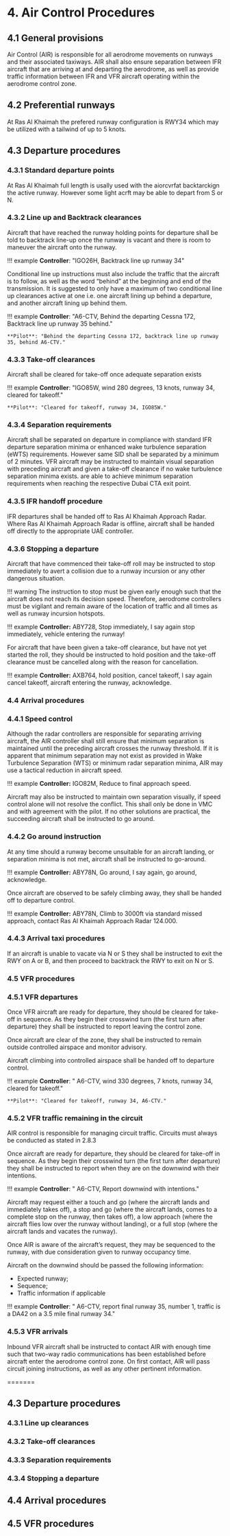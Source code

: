 
# 4. Air Control Procedures

## 4.1 General provisions
Air Control (AIR) is responsible for all aerodrome movements on runways and their associated taxiways. AIR shall also ensure separation between IFR aircraft that are arriving at and departing the aerodrome, as well as provide traffic information between IFR and VFR aircraft operating within the aerodrome control zone.

## 4.2 Preferential runways
At Ras Al Khaimah the prefered runway configuration is RWY34 which may be utilized with a tailwind of up to 5 knots. 


## 4.3 Departure procedures
### 4.3.1 Standard departure points
At Ras Al Khaimah full length is usally used with the aiorcvrfat backtarckign the active runway. However some light acrft may be able to depart from S or N.  

### 4.3.2 Line up and Backtrack clearances
Aircraft that have reached the runway holding points for departure shall be told to backtrack line-up once the runway is vacant and there is room to maneuver the aircraft onto the runway.

!!! example
    **Controller**: "IGO26H, Backtrack line up runway 34"

Conditional line up instructions must also include the traffic that the aircraft is to follow, as well as the word “behind” at the beginning and end of the transmission. It is suggested to only have a maximum of two conditional line up clearances active at one i.e. one aircraft lining up behind a departure, and another aircraft lining up behind them.

!!! example
    **Controller**: "A6-CTV, Behind the departing Cessna 172, Backtrack line up runway 35 behind."

    **Pilot**: "Behind the departing Cessna 172, backtrack line up runway 35, behind A6-CTV."
  
### 4.3.3 Take-off clearances
Aircraft shall be cleared for take-off once adequate separation exists

!!! example
    **Controller**: "IGO85W, wind 280 degrees, 13 knots, runway 34, cleared for takeoff."

    **Pilot**: "Cleared for takeoff, runway 34, IGO85W."

### 4.3.4 Separation requirements
Aircraft shall be separated on departure in compliance with standard IFR departure separation minima or enhanced wake turbulence separation (eWTS) requirements. However same SID shall be separated by a minimum of 2 minutes.
VFR aircraft may be instructed to maintain visual separation with preceding aircraft and given a take-off clearance if no wake turbulence separation minima exists. are able to achieve minimum separation requirements when reaching the respective Dubai CTA exit point.

### 4.3.5 IFR handoff procedure
IFR departures shall be handed off to Ras Al Khaimah Approach Radar.
Where Ras Al Khaimah Approach Radar is offline, aircraft shall be handed off directly to the appropriate UAE controller.

### 4.3.6 Stopping a departure
Aircraft that have commenced their take-off roll may be instructed to stop immediately to avert a collision due to a runway incursion or any other dangerous situation.

!!! warning
  The instruction to stop must be given early enough such that the aircraft does not reach its decision speed. Therefore, aerodrome controllers must be vigilant and remain aware of the location of traffic and all times as well as runway incursion hotspots. 

!!! example
    **Controller:** ABY728, Stop immediately, I say again stop immediately, vehicle entering the runway!

For aircraft that have been given a take-off clearance, but have not yet started the roll, they should be instructed to hold position and the take-off clearance must be cancelled along with the reason for cancellation.

!!! example
    **Controller:** AXB764, hold position, cancel takeoff, I say again cancel takeoff, aircraft entering the runway, acknowledge.

### 4.4 Arrival procedures
### 4.4.1 Speed control
Although the radar controllers are responsible for separating arriving aircraft, the AIR controller shall still ensure that minimum separation is maintained until the preceding aircraft crosses the runway threshold.
If it is apparent that minimum separation may not exist as provided in Wake Turbulence Separation (WTS) or minimum radar separation minima, AIR may use a tactical reduction in aircraft speed.

!!! example
    **Controller:** IGO82M, Reduce to final approach speed.

Aircraft may also be instructed to maintain own separation visually, if speed control alone will not resolve the conflict. This shall only be done in VMC and with agreement with the pilot. If no other solutions are practical, the succeeding aircraft shall be instructed to go around.

### 4.4.2 Go around instruction
At any time should a runway become unsuitable for an aircraft landing, or separation minima is not met, aircraft shall be instructed to go-around.

!!! example
    **Controller:** ABY78N, Go around, I say again, go around, acknowledge.

Once aircraft are observed to be safely climbing away, they shall be handed off to departure control.

!!! example
    **Controller:** ABY78N, Climb to 3000ft via standard missed approach, contact Ras Al Khaimah Approach Radar 124.000.

### 4.4.3 Arrival taxi procedures
If an aircraft is unable to vacate via N or S they shall be instructed to exit the RWY on A or B, and then proceed to backtrack the RWY to exit on N or S. 

### 4.5 VFR procedures
### 4.5.1 VFR departures
Once VFR aircraft are ready for departure, they should be cleared for take-off in sequence. As they begin their crosswind turn (the first turn after departure) they shall be instructed to report leaving the control zone.

Once aircraft are clear of the zone, they shall be instructed to remain outside controlled airspace and monitor advisory.

Aircraft climbing into controlled airspace shall be handed off to departure control.

!!! example
    **Controller**: " A6-CTV, wind 330 degrees, 7 knots, runway 34, cleared for takeoff."

    **Pilot**: "Cleared for takeoff, runway 34, A6-CTV."



### 4.5.2 VFR traffic remaining in the circuit
AIR control is responsible for managing circuit traffic. Circuits must always be conducted as stated in 2.8.3

Once aircraft are ready for departure, they should be cleared for take-off in sequence. As they begin their crosswind turn (the first turn after departure) they shall be instructed to report when they are on the downwind with their intentions.

!!! example
    **Controller**: " A6-CTV, Report downwind with intentions."

Aircraft may request either a touch and go (where the aircraft lands and immediately takes off), a stop and go (where the aircraft lands, comes to a complete stop on the runway, then takes off), a low approach (where the aircraft flies low over the runway without landing), or a full stop (where the aircraft lands and vacates the runway).

Once AIR is aware of the aircraft’s request, they may be sequenced to the runway, with due consideration given to runway occupancy time.

Aircraft on the downwind should be passed the following information:
- Expected runway;
- Sequence; 
- Traffic information if applicable

!!! example
    **Controller**: " A6-CTV, report final runway 35, number 1, traffic is a DA42 on a 3.5 mile final runway 34."

### 4.5.3 VFR arrivals
Inbound VFR aircraft shall be instructed to contact AIR with enough time such that two-way radio communications has been established before aircraft enter the aerodrome control zone. On first contact, AIR will pass circuit joining instructions, as well as any other pertinent information.

=======

## 4.3 Departure procedures
### 4.3.1 Line up clearances


### 4.3.2 Take-off clearances

### 4.3.3 Separation requirements

### 4.3.4 Stopping a departure


## 4.4 Arrival procedures

## 4.5 VFR procedures

